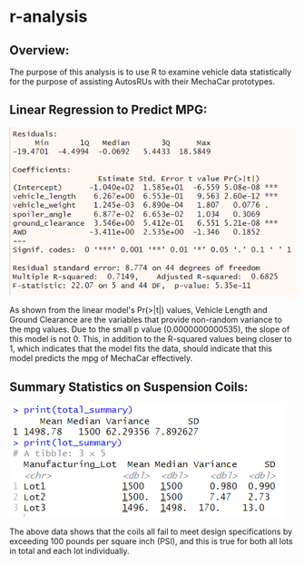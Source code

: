# r-analysis

## Overview:
The purpose of this analysis is to use R to examine vehicle data statistically for the purpose of assisting AutosRUs with their MechaCar prototypes.

## Linear Regression to Predict MPG:

![mpg_lm.png](car_challenge/images/mpg_lm.png)

As shown from the linear model's Pr(>|t|) values, Vehicle Length and Ground Clearance are the variables that provide non-random variance to the mpg values. Due to the small p value (0.0000000000535), the slope of this model is not 0. This, in addition to the R-squared values being closer to 1, which indicates that the model fits the data, should indicate that this model predicts the mpg of MechaCar effectively. 

## Summary Statistics on Suspension Coils:

![coil_smry.png](car_challenge/images/coil_smry.png)

The above data shows that the coils all fail to meet design specifications by exceeding 100 pounds per square inch (PSI), and this is true for both all lots in total and each lot individually. 

